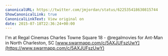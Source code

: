 ```yaml
---
canonicalURL: https://twitter.com/jmjordan/status/622535418630815744
ShowCanonicalLink: true
CanonicalLinkText: View original on
date: 2015-07-18T22:36:24+00:00
---
```

I'm at Regal Cinemas Charles Towne Square 18 - @regalmovies for Ant-Man in North Charleston, SC [www.swarmapp.com/c/5AXJUFszUwY](https://www.swarmapp.com/c/5AXJUFszUwY)